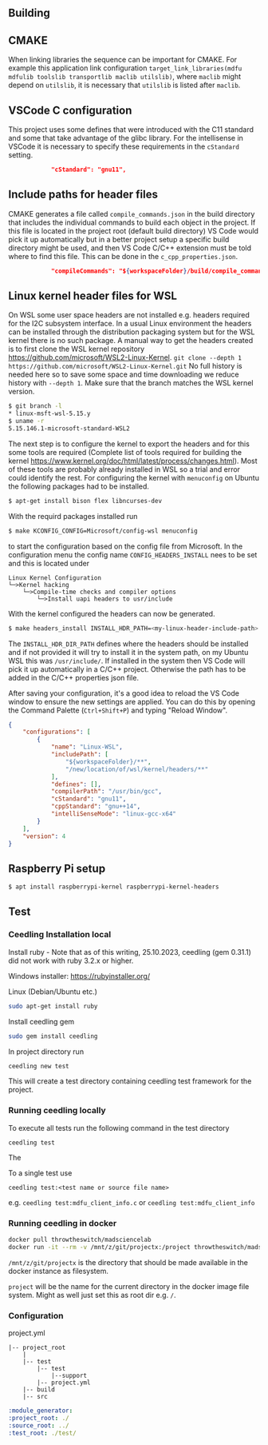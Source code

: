 ## Building

## CMAKE

When linking libraries the sequence can be important for CMAKE. For example this application link configuration `target_link_libraries(mdfu mdfulib toolslib transportlib maclib utilslib)`, where `maclib` might depend on `utilslib`, it is necessary that `utilslib` is listed after `maclib`.


## VSCode C configuration

This project uses some defines that were introduced with the C11 standard and some that take advantage of the glibc library. For the intellisense in VSCode it is necessary to specify these requirements in the `cStandard` setting.
```json
            "cStandard": "gnu11",
```
## Include paths for header files

CMAKE generates a file called `compile_commands.json` in the build directory that includes the individual commands to build each object in the project. If this file is located in the project root (default build directory) VS Code would pick it up automatically but in a better project setup a specific build directory might be used, and then VS Code C/C++ extension must be told where to find this file. This can be done in the `c_cpp_properties.json`.

```json
            "compileCommands": "${workspaceFolder}/build/compile_commands.json",
```

## Linux kernel header files for WSL

On WSL some user space headers are not installed e.g. headers required for the I2C subsystem interface. In a usual Linux environment the headers can be installed through the distribution packaging system but for the WSL kernel there is no such package. A manual way to get the headers created is to first clone the WSL kernel repository https://github.com/microsoft/WSL2-Linux-Kernel.
`git clone --depth 1 https://github.com/microsoft/WSL2-Linux-Kernel.git`
No full history is needed here so to save some space and time downloading we reduce history with `--depth 1`.
Make sure that the branch matches the WSL kernel version.

```bash
$ git branch -l
* linux-msft-wsl-5.15.y
$ uname -r
5.15.146.1-microsoft-standard-WSL2
```

The next step is to configure the kernel to export the headers and for this some tools are required (Complete list of tools required for building the kernel https://www.kernel.org/doc/html/latest/process/changes.html). Most of these tools are probably already installed in WSL so a trial and error could identify the rest. For configuring the kernel with `menuconfig` on Ubuntu the following packages had to be installed.

```bash
$ apt-get install bison flex libncurses-dev
```

With the requird packages installed run
```bash
$ make KCONFIG_CONFIG=Microsoft/config-wsl menuconfig
```
to start the configuration based on the config file from Microsoft. In the configuration menu the config name `CONFIG_HEADERS_INSTALL` nees to be set and this is located under
```
Linux Kernel Configuration
└─>Kernel hacking
    └─>Compile-time checks and compiler options
        └─>Install uapi headers to usr/include
```

With the kernel configured the headers can now be generated.
```bash
$ make headers_install INSTALL_HDR_PATH=<my-linux-header-include-path>
```

The `INSTALL_HDR_DIR_PATH` defines where the headers should be installed and if not provided it will try to install it in the system path, on my Ubuntu WSL this was `/usr/include/`. If installed in the system then VS Code will pick it up automatically in a C/C++ project. Otherwise the path has to be added in the C/C++ properties json file.

After saving your configuration, it's a good idea to reload the VS Code window to ensure the new settings are applied. You can do this by opening the Command Palette (`Ctrl+Shift+P`) and typing "Reload Window".
```json
{
    "configurations": [
        {
            "name": "Linux-WSL",
            "includePath": [
                "${workspaceFolder}/**",
                "/new/location/of/wsl/kernel/headers/**"
            ],
            "defines": [],
            "compilerPath": "/usr/bin/gcc",
            "cStandard": "gnu11",
            "cppStandard": "gnu++14",
            "intelliSenseMode": "linux-gcc-x64"
        }
    ],
    "version": 4
}
```

## Raspberry Pi setup

```bash
$ apt install raspberrypi-kernel raspberrypi-kernel-headers
```

## Test

### Ceedling Installation local
Install ruby - Note that as of this writing, 25.10.2023, ceedling (gem 0.31.1) did not work with ruby 3.2.x or higher.

Windows installer:
https://rubyinstaller.org/

Linux (Debian/Ubuntu etc.)
```bash
sudo apt-get install ruby
```

Install ceedling gem
```bash
sudo gem install ceedling
```

In project directory run
```bash
ceedling new test
```
This will create a test directory containing ceedling test framework for the project.

### Running ceedling locally

To execute all tests run the following command in the test directory
```
ceedling test
```
The 

To a single test use
```
ceedling test:<test name or source file name>
```
e.g. `ceedling test:mdfu_client_info.c` or `ceedling test:mdfu_client_info`

### Running ceedling in docker

```bash
docker pull throwtheswitch/madsciencelab
docker run -it --rm -v /mnt/z/git/projectx:/project throwtheswitch/madsciencelab
```

`/mnt/z/git/projectx` is the directory that should be made available in the docker instance as filesystem.

`project` will be the name for the current directory in the docker image file system. Might as well just set this as root dir e.g. `/`.

### Configuration

project.yml

```
|-- project_root
    |
    |-- test
        |-- test
            |--support
        |-- project.yml
    |-- build
    |-- src
```

```yaml
:module_generator:
:project_root: ./
:source_root: ../
:test_root: ./test/
```